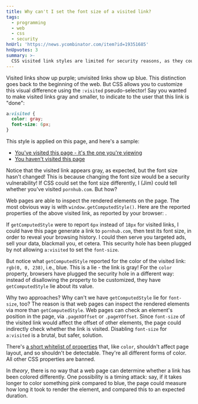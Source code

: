 ```yaml
---
title: Why can't I set the font size of a visited link?
tags:
  - programming
  - web
  - css
  - security
hnUrl: 'https://news.ycombinator.com/item?id=19351685'
hnUpvotes: 3
summary: >-
  CSS visited link styles are limited for security reasons, as they could reveal a user's browsing history. Color can be changed, but `getComputedStyle` will lie about it.
---
```


Visited links show up purple; unvisited links show up blue.
This distinction goes back to the beginning of the web.
But CSS allows you to customize this visual difference using the `:visited` pseudo-selector!
Say you wanted to make visited links gray and smaller,
to indicate to the user that this link is "done":

```css
a:visited {
  color: gray;
  font-size: 6px;
}
```

<style>
  a:visited {
    color: gray;
    font-size: 6px;
  }
</style>

This style is applied on this page,
and here's a sample:

<div>
  <ul>
    <li><a id="visited-link" href="/2019/03/08/why-cant-i-set-the-font-size-of-a-visited-link">You've visited this page - it's the one you're viewing</a></li>
    <li><a id="unvisited-link" href="https://ec386324a2ba.com">You haven't visited this page</a></li>
  </ul>
</div>

Notice that the visited link appears gray, as expected,
but the font size hasn't changed!
This is because changing the font size would be a security vulnerability!
If CSS could set the font size differently,
I (Jim) could tell whether you've visited `pornhub.com`.
But how?

Web pages are able to inspect the rendered elements on the page.
The most obvious way is with `window.getComputedStyle()`.
Here are the reported properties of the above visited link,
as reported by your browser:
<code id="css-report"></code>.

<script>
  window.addEventListener("load",() => {
    const style = window.getComputedStyle(document.getElementById("visited-link"));
    document.getElementById("css-report").innerText = `font-size: ${style.getPropertyValue("font-size")}; color: ${style.getPropertyValue("color")}`;
  });
</script>

If `getComputedStyle` were to report `6px` instead of `18px` for visited links,
I could have this page generate a link to `pornhub.com`,
then test its font size,
in order to reveal your browsing history.
I could then serve you targeted ads,
sell your data,
blackmail you,
et cetera.
This security hole has been plugged
by not allowing `a:visited` to set the `font-size`.

But notice what `getComputedStyle` reported for the color of the visited link:
`rgb(0, 0, 238)`, i.e., blue.
This is a lie - the link is gray!
For the `color` property,
browsers have plugged the security hole in a different way:
instead of disallowing the property to be customized,
they have `getComputedStyle` lie about its value.

Why two approaches?
Why can't we have `getComputedStyle` lie for `font-size`, too?
The reason is that
web pages can inspect the rendered elements via more than `getComputedStyle`.
Web pages can check an element's position in the page,
via `.pageXOffset` or `.pageYOffset`.
Since `font-size` of the visited link would affect the offset of other elements,
the page could indirectly check whether the link is visited.
Disabling `font-size` for `a:visited` is a brutal, but safer, solution.

There's [a short whitelist of properties](https://developer.mozilla.org/en-US/docs/Web/CSS/:visited) that,
like `color`,
shouldn't affect page layout,
and so shouldn't be detectable.
They're all different forms of color.
All other CSS properties are banned.

In _theory_, there is no way that a web page can determine
whether a link has been colored differently.
One possibility is a timing attack:
say,
if it takes longer to color something pink compared to blue,
the page could measure how long it took to render the element,
and compared this to an expected duration.

